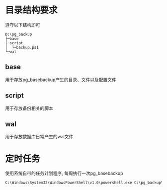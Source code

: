 # 目录结构要求

遵守以下结构即可

```
D:\pg_backup
├─base
├─script
│  └─backup.ps1
└─wal
```

## base

用于存放pg_basebackup产生的目录、文件以及配置文件

## script

用于存放备份相关的脚本

## wal

用于存放数据库日常产生的wal文件

# 定时任务

使用系统自带的任务计划程序, 每周执行一次pg_basebackup

```txt
C:\Windows\System32\WindowsPowerShell\v1.0\powershell.exe C:\pg_backup\script\backup.ps1
```